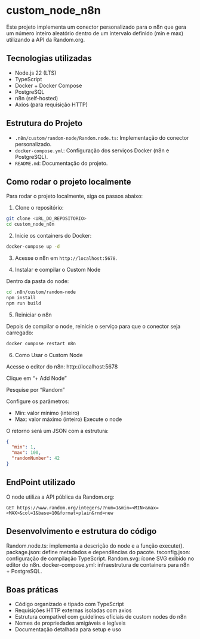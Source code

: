 # custom_node_n8n

Este projeto implementa um conector personalizado para o n8n que gera um número inteiro aleatório dentro de um intervalo definido (min e max) utilizando a API da Random.org.

## Tecnologias utilizadas

- Node.js 22 (LTS)
- TypeScript
- Docker + Docker Compose
- PostgreSQL
- n8n (self-hosted)
- Axios (para requisição HTTP)

## Estrutura do Projeto

- `.n8n/custom/random-node/Random.node.ts`: Implementação do conector personalizado.
- `docker-compose.yml`: Configuração dos serviços Docker (n8n e PostgreSQL).
- `README.md`: Documentação do projeto.

## Como rodar o projeto localmente

Para rodar o projeto localmente, siga os passos abaixo:

1. Clone o repositório:

```bash
git clone <URL_DO_REPOSITORIO>
cd custom_node_n8n
```

2. Inicie os containers do Docker:

```bash
docker-compose up -d
```

3. Acesse o n8n em `http://localhost:5678`.

4. Instalar e compilar o Custom Node

Dentro da pasta do node:

```bash
cd .n8n/custom/random-node
npm install
npm run build
```

5. Reiniciar o n8n

Depois de compilar o node, reinicie o serviço para que o conector seja carregado:

```bash
docker compose restart n8n
```

6. Como Usar o Custom Node

Acesse o editor do n8n: http://localhost:5678

Clique em “+ Add Node”

Pesquise por “Random”

Configure os parâmetros:

- Min: valor mínimo (inteiro)
- Max: valor máximo (inteiro)
  Execute o node

O retorno será um JSON com a estrutura:

```json
{
  "min": 1,
  "max": 100,
  "randomNumber": 42
}
```

## EndPoint utilizado

O node utiliza a API pública da Random.org:

```
GET https://www.random.org/integers/?num=1&min=<MIN>&max=<MAX>&col=1&base=10&format=plain&rnd=new
```

## Desenvolvimento e estrutura do código

Random.node.ts: implementa a descrição do node e a função execute().
package.json: define metadados e dependências do pacote.
tsconfig.json: configuração de compilação TypeScript.
Random.svg: ícone SVG exibido no editor do n8n.
docker-compose.yml: infraestrutura de containers para n8n + PostgreSQL.

## Boas práticas

- Código organizado e tipado com TypeScript
- Requisições HTTP externas isoladas com axios
- Estrutura compatível com guidelines oficiais de custom nodes do n8n
- Nomes de propriedades amigáveis e legíveis
- Documentação detalhada para setup e uso
